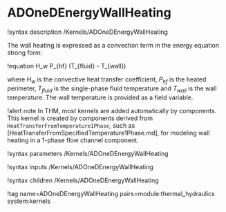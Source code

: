 # ADOneDEnergyWallHeating

!syntax description /Kernels/ADOneDEnergyWallHeating

The wall heating is expressed as a convection term in the energy equation strong form:

!equation
H_w P_{hf} (T_{fluid} - T_{wall})

where $H_w$ is the convective heat transfer coefficient, $P_{hf}$ is the heated perimeter,
$T_{fluid}$ is the single-phase fluid temperature and $T_{wall}$ is the wall temperature.
The wall temperature is provided as a field variable.

!alert note
In THM, most kernels are added automatically by components. This kernel is created by components derived from
`HeatTransferFromTemperature1Phase`, such as [HeatTransferFromSpecifiedTemperature1Phase.md], for modeling
wall heating in a 1-phase flow channel component.

!syntax parameters /Kernels/ADOneDEnergyWallHeating

!syntax inputs /Kernels/ADOneDEnergyWallHeating

!syntax children /Kernels/ADOneDEnergyWallHeating

!tag name=ADOneDEnergyWallHeating pairs=module:thermal_hydraulics system:kernels
